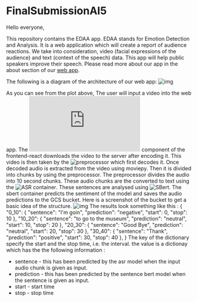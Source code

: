 # FinalSubmissionAI5

Hello everyone,

This repository contains the EDAA app. EDAA stands for Emotion Detection and Analysis. It is a web application which will create a report of audience reactions. We take into consideration, video (facial expressions of the audience) and text (context of the speech) data. This app will help public speakers improve their speech. Please read more about our app in the about section of our [web app](http://34.102.62.14/about). 

The following is a diagram of the architecture of our web app:
![img](https://github.com/aamir09/FinalSubmissionAI5/blob/main/webapp_architecture.PNG "webapp_architecture.PNG")

As you can see from the plot above,
The user will input a video into the web app. The ![Upload](https://github.com/aamir09/FinalSubmissionAI5/blob/main/frontend_react/src/components/Upload.js) component of the frontend-react downloads the video to the server after encoding it.
This video is then taken by the ![preprocessor](https://github.com/aamir09/FinalSubmissionAI5/tree/main/preprocessor) which first decodes it. 
Once decoded audio is extracted from the video using moviepy.
Then it is divided into chunks by using the preprocessor. The preprocessor divides the audio into 10 second chunks.
These audio chunks are the converted to text using the ![ASR container](https://github.com/aamir09/FinalSubmissionAI5/tree/main/OpenAI-ASR).
These sentences are analysed using ![SBert](https://github.com/aamir09/FinalSubmissionAI5/tree/main/sbert).
The sbert container predicts the sentiment of the model and saves the audio predictions to the GCS bucket.
Here is a screenshot of the bucket to get a basic idea of the structure.
![img](https://github.com/aamir09/FinalSubmissionAI5/blob/main/GCS_bucket.jpeg)
The results look something like this :
{
  "0_10": {
    "sentence": "I'm goin",
    "prediction": "negative",
    "start": 0,
    "stop": 10
  },
  "10_20": {
    "sentence": "to go to the museum",
    "prediction": "neutral",
    "start": 10,
    "stop": 20
  },
  "20_30": {
    "sentence": "Good Bye",
    "prediction": "neutral",
    "start": 20,
    "stop": 30
  },
  "30_40": {
    "sentence": "Thank",
    "prediction": "positive",
    "start": 30,
    "stop": 40
  },
}
The key of the dictionary specify the start and the stop time, i.e. the interval. the value is a dictionay which has the the following information :
- sentence - this has been predicted by the asr model when the input audio chunk is given as input.
- prediction - this has been predicted by the sentence bert model when the sentence is given as input.
- start - start time
- stop - stop time

